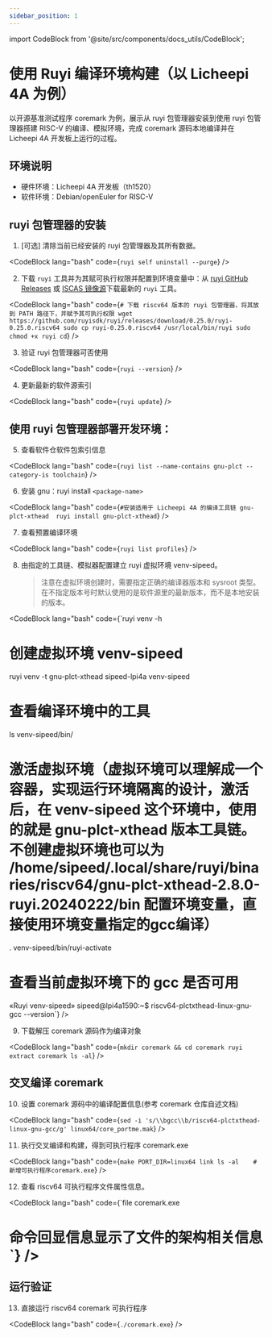```yaml
---
sidebar_position: 1
---
```


import CodeBlock from '@site/src/components/docs_utils/CodeBlock';

# 使用 Ruyi 编译环境构建（以 Licheepi 4A 为例）

以开源基准测试程序 coremark 为例，展示从 ruyi 包管理器安装到使用 ruyi 包管理器搭建 RISC-V 的编译、模拟环境，完成 coremark 源码本地编译并在 Licheepi 4A 开发板上运行的过程。

## 环境说明

- 硬件环境：Licheepi 4A 开发板（th1520）
- 软件环境：Debian/openEuler for RISC-V

## ruyi 包管理器的安装

1. [可选] 清除当前已经安装的 ruyi 包管理器及其所有数据。

<CodeBlock lang="bash" code={`ruyi self uninstall --purge`} />

2. 下载 `ruyi` 工具并为其赋可执行权限并配置到环境变量中：从 [ruyi GitHub Releases](https://github.com/RuyiSDK/ruyi/releases/) 或 [ISCAS 镜像源](https://mirror.iscas.ac.cn/RuyiSDK/ruyi/releases/)下载最新的 `ruyi` 工具。

<CodeBlock lang="bash" code={`# 下载 riscv64 版本的 ruyi 包管理器，将其放到 PATH 路径下，并赋予其可执行权限
wget https://github.com/ruyisdk/ruyi/releases/download/0.25.0/ruyi-0.25.0.riscv64
sudo cp ruyi-0.25.0.riscv64 /usr/local/bin/ruyi
sudo chmod +x ruyi
cd`} />

3. 验证 ruyi 包管理器可否使用

<CodeBlock lang="bash" code={`ruyi --version`} />

4. 更新最新的软件源索引

<CodeBlock lang="bash" code={`ruyi update`} />

## 使用 ruyi 包管理器部署开发环境：

5. 查看软件仓软件包索引信息

<CodeBlock lang="bash" code={`ruyi list --name-contains gnu-plct --category-is toolchain`} />

6. 安装 gnu：ruyi install `<package-name>`

<CodeBlock lang="bash" code={`#安装适用于 Licheepi 4A 的编译工具链 gnu-plct-xthead 
ruyi install gnu-plct-xthead`} />

7. 查看预置编译环境

<CodeBlock lang="bash" code={`ruyi list profiles`} />

8. 由指定的工具链、模拟器配置建立 ruyi 虚拟环境 venv-sipeed。
   > 注意在虚拟环境创建时，需要指定正确的编译器版本和 sysroot 类型。
   > 在不指定版本号时默认使用的是软件源里的最新版本，而不是本地安装的版本。

<CodeBlock lang="bash" code={`ruyi venv -h

# 创建虚拟环境 venv-sipeed
ruyi venv -t gnu-plct-xthead sipeed-lpi4a venv-sipeed 

# 查看编译环境中的工具
ls venv-sipeed/bin/ 

# 激活虚拟环境（虚拟环境可以理解成一个容器，实现运行环境隔离的设计，激活后，在 venv-sipeed 这个环境中，使用的就是 gnu-plct-xthead 版本工具链。不创建虚拟环境也可以为 /home/sipeed/.local/share/ruyi/binaries/riscv64/gnu-plct-xthead-2.8.0-ruyi.20240222/bin 配置环境变量，直接使用环境变量指定的gcc编译）
. venv-sipeed/bin/ruyi-activate 

# 查看当前虚拟环境下的 gcc 是否可用
«Ruyi venv-sipeed» sipeed@lpi4a1590:~$ riscv64-plctxthead-linux-gnu-gcc --version`} />

9. 下载解压 coremark 源码作为编译对象

<CodeBlock lang="bash" code={`mkdir coremark && cd coremark
ruyi extract coremark
ls -al`} />

## 交叉编译 coremark

10. 设置 coremark 源码中的编译配置信息(参考 coremark 仓库自述文档)

<CodeBlock lang="bash" code={`sed -i 's/\\bgcc\\b/riscv64-plctxthead-linux-gnu-gcc/g' linux64/core_portme.mak`} />

11. 执行交叉编译和构建，得到可执行程序 coremark.exe

<CodeBlock lang="bash" code={`make PORT_DIR=linux64 link
ls -al    #新增可执行程序coremark.exe`} />

12. 查看 riscv64 可执行程序文件属性信息。

<CodeBlock lang="bash" code={`file coremark.exe
# 命令回显信息显示了文件的架构相关信息`} />

## 运行验证

13. 直接运行 riscv64 coremark 可执行程序

<CodeBlock lang="bash" code={`./coremark.exe`} />

